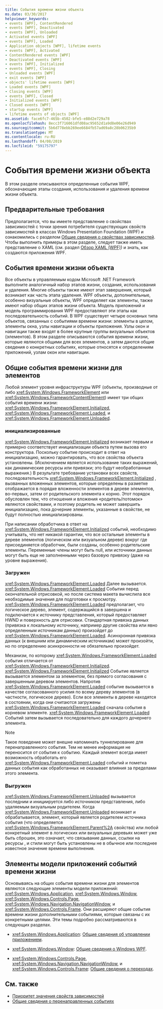 ```yaml
---
title: События времени жизни объекта
ms.date: 03/30/2017
helpviewer_keywords:
- events [WPF], ContentRendered
- events [WPF], Deactivated
- events [WPF], Unloaded
- Activated events [WPF]
- events [WPF], Loaded
- Application objects [WPF], lifetime events
- events [WPF], Activated
- ContentRendered events [WPF]
- Deactivated events [WPF]
- events [WPF], Initialized
- events [WPF], Closing
- Unloaded events [WPF]
- exit events [WPF]
- objects' lifetime events [WPF]
- Loaded events [WPF]
- Closing events [WPF]
- events [WPF], Closed
- Initialized events [WPF]
- Closed events [WPF]
- startup events [WPF]
- lifetime events of objects [WPF]
ms.assetid: face6fc7-465b-4502-bfe5-e88d2e729a78
ms.openlocfilehash: 8ecc3f716061dfd08ac95652d1a9d8e06e26d949
ms.sourcegitcommit: 5b6d778ebb269ee6684fb57ad69a8c28b06235b9
ms.translationtype: MT
ms.contentlocale: ru-RU
ms.lasthandoff: 04/08/2019
ms.locfileid: "59175797"
---
```

# <a name="object-lifetime-events"></a>События времени жизни объекта
В этом разделе описываются определенные события WPF, обозначающие этапы создания, использования и удаления времени жизни объекта.  

<a name="prerequisites"></a>   
## <a name="prerequisites"></a>Предварительные требования  
 Предполагается, что вы имеете представление о свойствах зависимостей с точки зрения потребителя существующих свойств зависимостей в классах Windows Presentation Foundation (WPF) и ознакомились с разделом [Общие сведения о свойствах зависимостей](dependency-properties-overview.md). Чтобы выполнить примеры в этом разделе, следует также иметь представление о XAML (см. раздел [Обзор XAML (WPF)](xaml-overview-wpf.md)) и знать, как создаются приложения WPF.  
  
<a name="intro"></a>   
## <a name="object-lifetime-events"></a>События времени жизни объекта  
 Все объекты в управляемым кодом Microsoft .NET Framework выполните аналогичный набор этапов жизни, создания, использования и удаления. Многие объекты также имеют этап завершения, который возникает как часть этапа удаления. WPF объекты, дополнительные, особенно визуальные объекты, WPF определяет как элементы, также имеют набор общих этапов жизни объекта. Модель приложений и модель программирования WPF предоставляют эти этапы как последовательность событий. В WPF существует четыре основных типа объектов, связанных с событиями времени жизни: элементы в целом, элементы окна, узлы навигации и объекты приложения. Узлы окон и навигации также входят в более крупные группы визуальных объектов (элементов). В этом разделе описываются события времени жизни, которые являются общими для всех элементов, а затем даются общие сведения о конкретных событиях, которые относятся к определениям приложений, узлам окон или навигации.  
  
<a name="common_events"></a>   
## <a name="common-lifetime-events-for-elements"></a>Общие события времени жизни для элементов  
 Любой элемент уровня инфраструктуры WPF (объекты, производные от либо <xref:System.Windows.FrameworkElement> или <xref:System.Windows.FrameworkContentElement>) имеет три общих события времени жизни: <xref:System.Windows.FrameworkElement.Initialized>, <xref:System.Windows.FrameworkElement.Loaded>, и <xref:System.Windows.FrameworkElement.Unloaded>.  
  
### <a name="initialized"></a>инициализированные  
 <xref:System.Windows.FrameworkElement.Initialized> возникает первым и примерно соответствует инициализации объекта путем вызова его конструктора. Поскольку событие происходит в ответ на инициализацию, можно гарантировать, что все свойства объекта установлены. (Исключением является использование таких выражений, как динамические ресурсы или привязки; это будут необработанные выражения.) В результате требование установки всех свойств, последовательность <xref:System.Windows.FrameworkElement.Initialized> , вызванных вложенных элементов, которые определены в разметке отображается в порядке вложенности элементов в дереве элементов, во-первых, затем от родительского элемента к корню. Этот порядок обусловлен тем, что отношения и вложения «родитель/потомок» являются свойствами, и поэтому родитель не может завершить инициализацию, пока дочерние элементы, указанные в свойстве, не будут полностью инициализированы.  
  
 При написании обработчика в ответ на <xref:System.Windows.FrameworkElement.Initialized> событий, необходимо учитывать, что нет никакой гарантии, что все остальные элементы в дереве элементов (логическом или визуальном дереве) вокруг где присоединяется обработчик, были созданы, особенно родительские элементы. Переменные члены могут быть null, или источники данных могут быть еще не заполненными через базовую привязку (даже на уровне выражения).  
  
### <a name="loaded"></a>Загружен  
 <xref:System.Windows.FrameworkElement.Loaded> Далее вызывается. <xref:System.Windows.FrameworkElement.Loaded> События перед окончательной отрисовкой, но после система макета вычислила все необходимые значения для подготовки к просмотру. <xref:System.Windows.FrameworkElement.Loaded> предполагает, что логическое дерево, элемент, содержащийся в завершена и подключается к источнику представления, который предоставляет HWND и поверхность для отрисовки. Стандартная привязка данных (привязка к локальному источнику, например другие свойства или явно определенным источникам данных) произойдет до <xref:System.Windows.FrameworkElement.Loaded>. Асинхронная привязка данных (к внешним или динамическим источникам) может произойти, но по определению асинхронности не обязательно произойдет.  
  
 Механизм, по которому <xref:System.Windows.FrameworkElement.Loaded> события отличается от <xref:System.Windows.FrameworkElement.Initialized>. <xref:System.Windows.FrameworkElement.Initialized> Событие является вызывается элементом за элементом, без прямого согласования с завершенным деревом элементов. Напротив <xref:System.Windows.FrameworkElement.Loaded> событие вызывается в качестве согласованного усилия по всему дереву элементов (в частности, логическое дерево). Если все элементы в дереве находятся в состоянии, когда они считаются загружены <xref:System.Windows.FrameworkElement.Loaded> сначала события в корневом элементе. <xref:System.Windows.FrameworkElement.Loaded> Событий затем вызывается последовательно для каждого дочернего элемента.  
  
> [!NOTE]
>  Такое поведение может внешне напоминать туннелирование для перенаправленного события. Тем не менее информация не переносится от события к событию. Каждый элемент всегда имеет возможность обработать его <xref:System.Windows.FrameworkElement.Loaded> событий и пометка данных события как обработанных не оказывает влияния за пределами этого элемента.  
  
### <a name="unloaded"></a>Выгружен  
 <xref:System.Windows.FrameworkElement.Unloaded> вызывается последним и инициируется либо источником представления, либо удаляемым визуальным родителем. Когда <xref:System.Windows.FrameworkElement.Unloaded> возникает и обрабатывается, элемент, который является родителем источника события (что определяется <xref:System.Windows.FrameworkElement.Parent%2A> свойства) или любой конкретный элемент в логических или визуальных деревьях может уже быть сброшен, это означает, что связывание данных, ссылки на ресурсы , и стили могут быть установлены не в обычное или последнее известное значение времени выполнения.  
  
<a name="application_model_elements"></a>   
## <a name="lifetime-events-application-model-elements"></a>Элементы модели приложений событий времени жизни  
 Основываясь на общих события времени жизни для элементов являются следующие элементы модели приложений: <xref:System.Windows.Application>, <xref:System.Windows.Window>, <xref:System.Windows.Controls.Page>, <xref:System.Windows.Navigation.NavigationWindow>, и <xref:System.Windows.Controls.Frame>. Они расширяют общие события времени жизни дополнительными событиями, которые связаны с их конкретными целями. Эти темы подробно рассматриваются в следующих разделах.  
  
-   <xref:System.Windows.Application>: [Общие сведения об управлении приложением](../app-development/application-management-overview.md).  
  
-   <xref:System.Windows.Window>: [Общие сведения о Windows WPF](../app-development/wpf-windows-overview.md).  
  
-   <xref:System.Windows.Controls.Page>, <xref:System.Windows.Navigation.NavigationWindow>, и <xref:System.Windows.Controls.Frame>: [Общие сведения о переходах](../app-development/navigation-overview.md).  
  
## <a name="see-also"></a>См. также

- [Приоритет значения свойств зависимостей](dependency-property-value-precedence.md)
- [Общие сведения о перенаправленных событиях](routed-events-overview.md)
